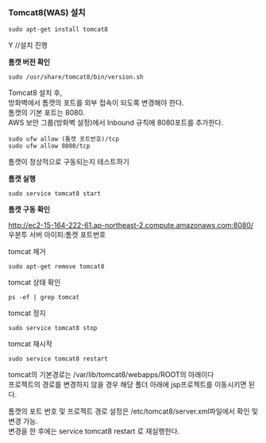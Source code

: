 ### Tomcat8(WAS) 설치

    sudo apt-get install tomcat8
Y //설치 진행

__톰캣 버전 확인__

    sudo /usr/share/tomcat8/bin/version.sh

Tomcat8 설치 후,<br>
방화벽에서 톰캣의 포트를 외부 접속이 되도록 변경해야 한다.<br>
톰캣의 기본 포트는 8080.<br>
AWS 보안 그룹(방화벽 설정)에서 Inbound 규칙에 8080포트를 추가한다.

    sudo ufw allow (톰캣 포트번호)/tcp
    sudo ufw allow 8080/tcp

톰캣이 정상적으로 구동되는지 테스트하기

**톰캣 실행**

    sudo service tomcat8 start

__톰캣 구동 확인__

http://ec2-15-164-222-61.ap-northeast-2.compute.amazonaws.com:8080/<br>
우분투 서버 아이피:톰캣 포트번호

tomcat 제거

    sudo apt-get remove tomcat8

tomcat 상태 확인

    ps -ef | grep tomcat

tomcat 정지

    sudo service tomcat8 stop

tomcat 재시작

    sudo service tomcat8 restart

tomcat의 기본경로는 /var/lib/tomcat8/webapps/ROOT의 아래이다<br>
프로젝트의 경로를 변경하지 않을 경우 해당 폴더 아래에 jsp프로젝트를 이동시키면 된다.

톰캣의 포트 번호 및 프로젝트 경로 설정은 /etc/tomcat8/server.xml파일에서 확인 및 변경 가능.<br>
변경을 한 후에는 service tomcat8 restart 로 재실행한다.
